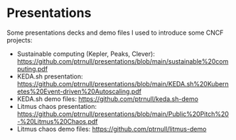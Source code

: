 # Presentations

Some presentations decks and demo files I used to introduce some CNCF projects:
- Sustainable computing (Kepler, Peaks, Clever): https://github.com/ptrnull/presentations/blob/main/sustainable%20computing.pdf
- KEDA.sh presentation: https://github.com/ptrnull/presentations/blob/main/KEDA.sh%20Kubernetes%20Event-driven%20Autoscaling.pdf
- KEDA.sh demo files: https://github.com/ptrnull/keda.sh-demo
- Litmus chaos presentation: https://github.com/ptrnull/presentations/blob/main/Public%20Pitch%20-%20Litmus%20Chaos.pdf
- Litmus chaos demo files: https://github.com/ptrnull/litmus-demo

